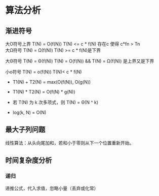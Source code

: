 # 算法分析

## 渐进符号

大O符号上界 T(N) = O(f(N)) T(N) <= c * f(N)
存在c 使得   c*fn > Tn   
大Ω符号 T(N) = Ω(f(N)) T(N) >= c * f(N)是下界

大Θ符号 T(N) = Θ(f(N)) T(N) = O(f(N)) && T(N) = Ω(f(N)) 是上界又是下界

小o符号 T(N) = o(f(N))   T(N)< c * f(N)

* T1(N) + T2(N) = max(O(f(N)), O(g(N))

* T1(N) * T2(N) = O(f(N) * g(N))

* 若 T(N) 为 k 次多项式，则 T(N) = Θ(N ^ k)

* log(k, N) = O(N)

## 最大子列问题

线性算法：从头向尾加和，若和小于零则从下一个位置重新开始。

## 时间复杂度分析

### 递归

递推公式，代入求值，忽略小量（丢弃或化常）



